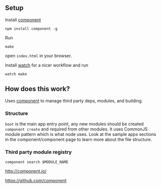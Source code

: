 
## Setup

Install [component](https://github.com/component)

    npm install component -g

Run

    make

open `index.html` in your browser.


Install [watch](https://github.com/visionmedia/watch) for a nicer workflow and run

    watch make


## How does this work?

Uses [component](https://github.com/component) to manage third party deps, modules, and building.

### Structure

`boot` is the main app entry point, any new modules should be created `component create` and 
required from other modules. It uses CommonJS module pattern which is what node uses. Look at the 
sample apps sections in the component/component page to learn more about the file structure.

### Third party module registry

    component search $MODULE_NAME    

http://component.io/

https://github.com/component
